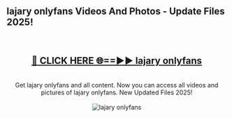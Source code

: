 <h2>lajary onlyfans Videos And Photos - Update Files 2025!</h2>
<br>
<div align="center">
<h2><a href="https://linkcuts.com/hfmhzwbr" rel="nofollow">🔴 CLICK HERE 🌐==►► lajary onlyfans</a></h2>
<br>
Get lajary onlyfans and all content. Now you can access all videos and pictures of lajary onlyfans. New Updated Files 2025!
<br>
<br>
<a href="https://linkcuts.com/hfmhzwbr" rel="nofollow" data-target="animated-image.originalLink"><img src="https://i.ibb.co.com/WyWwxjT/player-gif2.gif" alt="lajary onlyfans" style="max-width: 100%; display: inline-block;" data-target="animated-image.originalImage"></a>
</div>
<br>